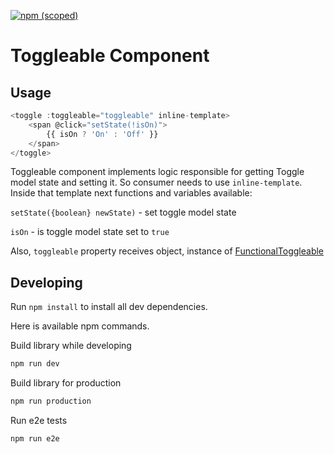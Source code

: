 [![npm (scoped)](https://img.shields.io/npm/v/@rebelcode/vc-toggleable.svg)]()

# Toggleable Component

## Usage
```js
<toggle :toggleable="toggleable" inline-template>
    <span @click="setState(!isOn)">
        {{ isOn ? 'On' : 'Off' }}
    </span>
</toggle>
```
Toggleable component implements logic responsible for getting Toggle model state and setting it. So consumer needs to use `inline-template`. Inside that template next functions and variables available: 

`setState({boolean} newState)` - set toggle model state

`isOn` - is toggle model state set to `true`

Also, `toggleable` property receives object, instance of [FunctionalToggleable](https://github.com/RebelCode/std-lib/blob/task/functional-toggleable/src/FunctionalToggleable.js)

## Developing
Run `npm install` to install all dev dependencies.

Here is available npm commands.

Build library while developing
```sh
npm run dev
```

Build library for production
```sh
npm run production
```

Run e2e tests
```sh
npm run e2e
```